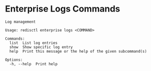 # Enterprise Logs Commands

```text
Log management

Usage: redisctl enterprise logs <COMMAND>

Commands:
  list  List log entries
  show  Show specific log entry
  help  Print this message or the help of the given subcommand(s)

Options:
  -h, --help  Print help
```

